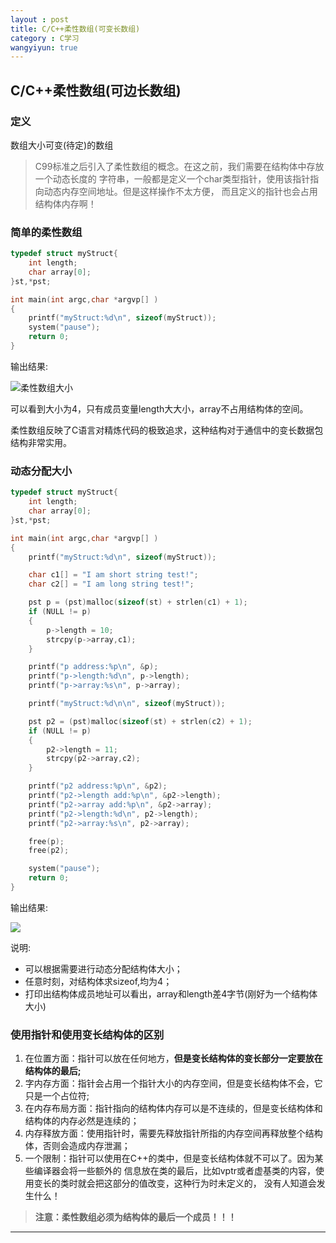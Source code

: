 ```yaml
---
layout : post
title: C/C++柔性数组(可变长数组)
category : C学习
wangyiyun: true
---
```





## C/C++柔性数组(可边长数组)


### 定义

数组大小可变(待定)的数组

>C99标准之后引入了柔性数组的概念。在这之前，我们需要在结构体中存放一个动态长度的
字符串，一般都是定义一个char类型指针，使用该指针指向动态内存空间地址。但是这样操作不太方便，
而且定义的指针也会占用结构体内存啊！

### 简单的柔性数组

```C++
typedef struct myStruct{
	int length;
	char array[0];	
}st,*pst;

int main(int argc,char *argvp[] )
{ 
    printf("myStruct:%d\n", sizeof(myStruct));
    system("pause");
    return 0;
}
```

输出结果:

![柔性数组大小](/res/img/blog/C学习/2017-08-17_15-59-58.png)

可以看到大小为4，只有成员变量length大大小，array不占用结构体的空间。

柔性数组反映了C语言对精炼代码的极致追求，这种结构对于通信中的变长数据包结构非常实用。



### 动态分配大小

```C++
typedef struct myStruct{
	int length;
	char array[0];	
}st,*pst;

int main(int argc,char *argvp[] )
{ 
    printf("myStruct:%d\n", sizeof(myStruct));

    char c1[] = "I am short string test!";
    char c2[] = "I am long string test!";

    pst p = (pst)malloc(sizeof(st) + strlen(c1) + 1);
    if (NULL != p)
    {
    	p->length = 10;
    	strcpy(p->array,c1);
    }

    printf("p address:%p\n", &p);
    printf("p->length:%d\n", p->length);
    printf("p->array:%s\n", p->array);

	printf("myStruct:%d\n\n", sizeof(myStruct));

	pst p2 = (pst)malloc(sizeof(st) + strlen(c2) + 1);
    if (NULL != p)
    {
    	p2->length = 11;
    	strcpy(p2->array,c2);
    }

    printf("p2 address:%p\n", &p2);
    printf("p2->length add:%p\n", &p2->length);
    printf("p2->array add:%p\n", &p2->array);
    printf("p2->length:%d\n", p2->length);
    printf("p2->array:%s\n", p2->array);

    free(p);
    free(p2);

    system("pause");
    return 0;
}

```

输出结果:

![](/res/img/blog/C学习/2017-08-17_16-18-59.png)

说明:

- 可以根据需要进行动态分配结构体大小；
- 任意时刻，对结构体求sizeof,均为4；
- 打印出结构体成员地址可以看出，array和length差4字节(刚好为一个结构体大小)


### 使用指针和使用变长结构体的区别

1. 在位置方面：指针可以放在任何地方，**但是变长结构体的变长部分一定要放在结构体的最后;**
2. 字内存方面：指针会占用一个指针大小的内存空间，但是变长结构体不会，它只是一个占位符;
3. 在内存布局方面：指针指向的结构体内存可以是不连续的，但是变长结构体和结构体的内存必然是连续的；
4. 内存释放方面：使用指针时，需要先释放指针所指的内存空间再释放整个结构体，否则会造成内存泄漏；
5. 一个限制：指针可以使用在C++的类中，但是变长结构体就不可以了。因为某些编译器会将一些额外的
信息放在类的最后，比如vptr或者虚基类的内容，使用变长的类时就会把这部分的值改变，这种行为时未定义的，
没有人知道会发生什么！


>**注意：柔性数组必须为结构体的最后一个成员！！！**

---

